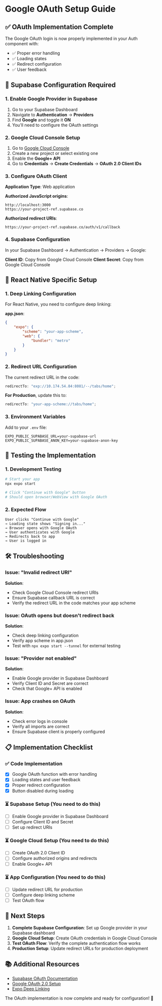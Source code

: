 # Google OAuth Setup Guide

## ✅ OAuth Implementation Complete

The Google OAuth login is now properly implemented in your Auth component with:

- ✅ Proper error handling
- ✅ Loading states
- ✅ Redirect configuration
- ✅ User feedback

## 🔧 Supabase Configuration Required

### 1. **Enable Google Provider in Supabase**

1. Go to your Supabase Dashboard
2. Navigate to **Authentication** → **Providers**
3. Find **Google** and toggle it **ON**
4. You'll need to configure the OAuth settings

### 2. **Google Cloud Console Setup**

1. Go to [Google Cloud Console](https://console.cloud.google.com/)
2. Create a new project or select existing one
3. Enable the **Google+ API**
4. Go to **Credentials** → **Create Credentials** → **OAuth 2.0 Client IDs**

### 3. **Configure OAuth Client**

**Application Type**: Web application

**Authorized JavaScript origins**:

```
http://localhost:3000
https://your-project-ref.supabase.co
```

**Authorized redirect URIs**:

```
https://your-project-ref.supabase.co/auth/v1/callback
```

### 4. **Supabase Configuration**

In your Supabase Dashboard → Authentication → Providers → Google:

**Client ID**: Copy from Google Cloud Console
**Client Secret**: Copy from Google Cloud Console

## 📱 React Native Specific Setup

### 1. **Deep Linking Configuration**

For React Native, you need to configure deep linking:

**app.json**:

```json
{
	"expo": {
		"scheme": "your-app-scheme",
		"web": {
			"bundler": "metro"
		}
	}
}
```

### 2. **Redirect URL Configuration**

The current redirect URL in the code:

```typescript
redirectTo: "exp://10.174.54.84:8081/--/tabs/home";
```

**For Production**, update this to:

```typescript
redirectTo: "your-app-scheme://tabs/home";
```

### 3. **Environment Variables**

Add to your `.env` file:

```env
EXPO_PUBLIC_SUPABASE_URL=your-supabase-url
EXPO_PUBLIC_SUPABASE_ANON_KEY=your-supabase-anon-key
```

## 🚀 Testing the Implementation

### 1. **Development Testing**

```bash
# Start your app
npx expo start

# Click "Continue with Google" button
# Should open browser/WebView with Google OAuth
```

### 2. **Expected Flow**

```
User clicks "Continue with Google"
→ Loading state shows "Signing in..."
→ Browser opens with Google OAuth
→ User authenticates with Google
→ Redirects back to app
→ User is logged in
```

## 🛠️ Troubleshooting

### Issue: "Invalid redirect URI"

**Solution**:

- Check Google Cloud Console redirect URIs
- Ensure Supabase callback URL is correct
- Verify the redirect URL in the code matches your app scheme

### Issue: OAuth opens but doesn't redirect back

**Solution**:

- Check deep linking configuration
- Verify app scheme in app.json
- Test with `npx expo start --tunnel` for external testing

### Issue: "Provider not enabled"

**Solution**:

- Enable Google provider in Supabase Dashboard
- Verify Client ID and Secret are correct
- Check that Google+ API is enabled

### Issue: App crashes on OAuth

**Solution**:

- Check error logs in console
- Verify all imports are correct
- Ensure Supabase client is properly configured

## 📋 Implementation Checklist

### ✅ **Code Implementation**

- [x] Google OAuth function with error handling
- [x] Loading states and user feedback
- [x] Proper redirect configuration
- [x] Button disabled during loading

### ⏳ **Supabase Setup** (You need to do this)

- [ ] Enable Google provider in Supabase Dashboard
- [ ] Configure Client ID and Secret
- [ ] Set up redirect URIs

### ⏳ **Google Cloud Setup** (You need to do this)

- [ ] Create OAuth 2.0 Client ID
- [ ] Configure authorized origins and redirects
- [ ] Enable Google+ API

### ⏳ **App Configuration** (You need to do this)

- [ ] Update redirect URL for production
- [ ] Configure deep linking scheme
- [ ] Test OAuth flow

## 🔄 Next Steps

1. **Complete Supabase Configuration**: Set up Google provider in your Supabase dashboard
2. **Google Cloud Setup**: Create OAuth credentials in Google Cloud Console
3. **Test OAuth Flow**: Verify the complete authentication flow works
4. **Production Setup**: Update redirect URLs for production deployment

## 📚 Additional Resources

- [Supabase OAuth Documentation](https://supabase.com/docs/guides/auth/social-login/auth-google)
- [Google OAuth 2.0 Setup](https://developers.google.com/identity/protocols/oauth2)
- [Expo Deep Linking](https://docs.expo.dev/guides/linking/)

The OAuth implementation is now complete and ready for configuration! 🎉
